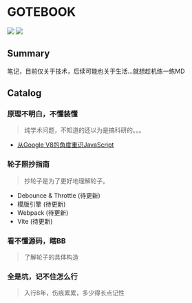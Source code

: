 # GOTEBOOK

[![](https://badgen.net/badge/icon/Telegram?icon=telegram&label)](https://t.me/indieBlogs)  [![](https://badgen.net/badge/icon/Blog?icon=chrome&label)](https://blog.t9t.io/cn-indie-blogs-2019-10-29/)

## Summary

笔记，目前仅关于技术，后续可能也关于生活...就想趁机练一练MD

## Catalog

### 原理不明白，不懂装懂

> 纯学术问题，不知道的还以为是搞科研的。。。

- [从Google V8的角度重识JavaScript](./core/google/google.md)

### 轮子照抄指南

> 抄轮子是为了更好地理解轮子。

- Debounce & Throttle (待更新)
- 模版引擎 (待更新)
- Webpack (待更新)
- Vite (待更新)
### 看不懂源码，瞎BB

> 了解轮子的具体构造

### 全是坑，记不住怎么行

> 入行8年，伤痕累累，多少得长点记性
